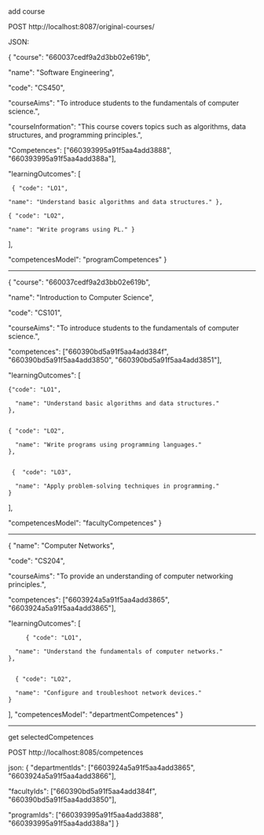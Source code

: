  add course
 
POST http://localhost:8087/original-courses/

JSON:

{
  "course": "660037cedf9a2d3bb02e619b",
  
  "name": "Software Engineering",
  
  "code": "CS450",
  
  "courseAims": "To introduce students to the fundamentals of computer science.",
  
  "courseInformation": "This course covers topics such as algorithms, data structures, and programming principles.",
  
  "Competences": ["660393995a91f5aa4add3888", "660393995a91f5aa4add388a"],
  
  "learningOutcomes": [
   
     { "code": "LO1", 
    
    "name": "Understand basic algorithms and data structures." },
   
    { "code": "LO2", 
    
    "name": "Write programs using PL." }
  ],
  
  "competencesModel": "programCompetences"
}

*********************************************************************************************************

{
  "course": "660037cedf9a2d3bb02e619b",
  
  "name": "Introduction to Computer Science",
  
  "code": "CS101",
  
  "courseAims": "To introduce students to the fundamentals of computer science.",
  
  "competences": ["660390bd5a91f5aa4add384f", "660390bd5a91f5aa4add3850", "660390bd5a91f5aa4add3851"],
  
  "learningOutcomes": [
    
    {"code": "LO1",
      
      "name": "Understand basic algorithms and data structures."
    },
    
  
    { "code": "LO2",
      
      "name": "Write programs using programming languages."
    },
    
   
     {  "code": "LO3",
      
      "name": "Apply problem-solving techniques in programming."
    }
  ],
  
  "competencesModel": "facultyCompetences"
}

*********************************************************************************************************

{
  "name": "Computer Networks",
  
  "code": "CS204",
  
  "courseAims": "To provide an understanding of computer networking principles.",
  
  "competences": ["6603924a5a91f5aa4add3865", "6603924a5a91f5aa4add3865"],
  
  "learningOutcomes": [

         { "code": "LO1",
      
      "name": "Understand the fundamentals of computer networks."
    },
    
   
      { "code": "LO2",
      
      "name": "Configure and troubleshoot network devices."
    }
  ],
  "competencesModel": "departmentCompetences"
}



**********************************************************************

get selectedCompetences

POST http://localhost:8085/competences

json:
{
  "departmentIds": ["6603924a5a91f5aa4add3865", "6603924a5a91f5aa4add3866"],
  
  "facultyIds": ["660390bd5a91f5aa4add384f", "660390bd5a91f5aa4add3850"],
  
  "programIds": ["660393995a91f5aa4add3888", "660393995a91f5aa4add388a"]
}

